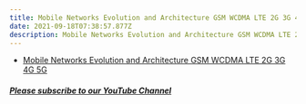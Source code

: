 ```yaml
---
title: Mobile Networks Evolution and Architecture GSM WCDMA LTE 2G 3G 4G 5G
date: 2021-09-18T07:38:57.877Z
description: Mobile Networks Evolution and Architecture GSM WCDMA LTE 2G 3G 4G 5G
---
```

* [Mobile Networks Evolution and Architecture GSM WCDMA LTE 2G 3G 4G 5G](https://youtu.be/Ov9vaWLYIWE)

#### ***[Please subscribe to our YouTube Channel](https://youtube.com/channel/UCc7xxMNhp1TklKpcc34gROA?sub_confirmation=1)***